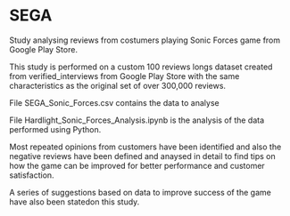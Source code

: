 # SEGA
Study analysing reviews from costumers playing Sonic Forces game from Google Play Store.


This study is performed on a custom 100 reviews longs dataset created from verified_interviews from Google Play Store with the same characteristics as the original set of over 300,000 reviews.

File SEGA_Sonic_Forces.csv contains the data to analyse

File Hardlight_Sonic_Forces_Analysis.ipynb is the analysis of the data performed using Python.

Most repeated opinions from customers have been identified and also the negative reviews have been defined and anaysed in detail to find tips on how the game can be improved for better performance and customer satisfaction.

A series of suggestions based on data to improve success of the game have also been statedon this study.
